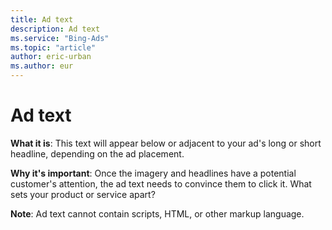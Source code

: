 ```yaml
---
title: Ad text
description: Ad text
ms.service: "Bing-Ads"
ms.topic: "article"
author: eric-urban
ms.author: eur
---
```


# Ad text

**What it is**: This text will appear below or adjacent to your ad's long or short headline, depending on the ad placement.

**Why it's important**: Once the imagery and headlines have a potential customer's attention, the ad text needs to convince them to click it. What sets your product or service apart?

**Note**: Ad text cannot contain scripts, HTML, or other markup language.


